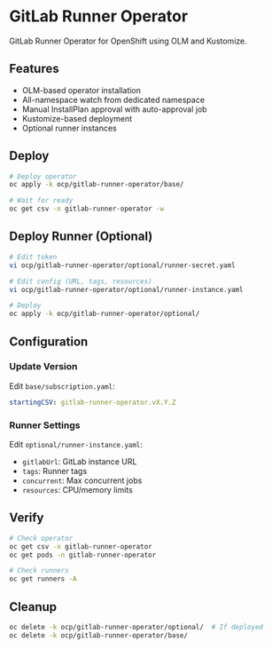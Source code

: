 # GitLab Runner Operator

GitLab Runner Operator for OpenShift using OLM and Kustomize.

## Features

- OLM-based operator installation
- All-namespace watch from dedicated namespace
- Manual InstallPlan approval with auto-approval job
- Kustomize-based deployment
- Optional runner instances

## Deploy

```bash
# Deploy operator
oc apply -k ocp/gitlab-runner-operator/base/

# Wait for ready
oc get csv -n gitlab-runner-operator -w
```

## Deploy Runner (Optional)

```bash
# Edit token
vi ocp/gitlab-runner-operator/optional/runner-secret.yaml

# Edit config (URL, tags, resources)
vi ocp/gitlab-runner-operator/optional/runner-instance.yaml

# Deploy
oc apply -k ocp/gitlab-runner-operator/optional/
```

## Configuration

### Update Version

Edit `base/subscription.yaml`:
```yaml
startingCSV: gitlab-runner-operator.vX.Y.Z
```

### Runner Settings

Edit `optional/runner-instance.yaml`:
- `gitlabUrl`: GitLab instance URL
- `tags`: Runner tags
- `concurrent`: Max concurrent jobs
- `resources`: CPU/memory limits

## Verify

```bash
# Check operator
oc get csv -n gitlab-runner-operator
oc get pods -n gitlab-runner-operator

# Check runners
oc get runners -A
```

## Cleanup

```bash
oc delete -k ocp/gitlab-runner-operator/optional/  # If deployed
oc delete -k ocp/gitlab-runner-operator/base/
```

